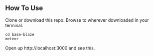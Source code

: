 ## How To Use

Clone or download this repo. Browse to wherever downloaded in your terminal.

```
cd base-blaze
meteor
```

Open up http://localhost:3000 and see this.
